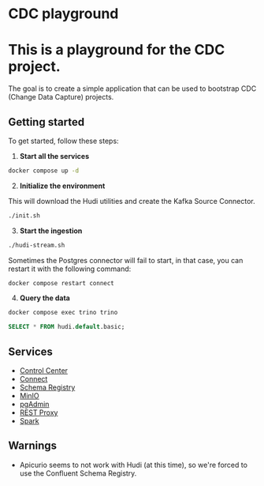 # CDC playground

# This is a playground for the CDC project. 
The goal is to create a simple application that can be used to bootstrap CDC (Change Data Capture) projects.

## Getting started

To get started, follow these steps:

1. **Start all the services**

```bash
docker compose up -d
```

2. **Initialize the environment**

This will download the Hudi utilities and create the Kafka Source Connector.

```bash
./init.sh
```

3. **Start the ingestion**

```bash
./hudi-stream.sh
```

Sometimes the Postgres connector will fail to start, in that case, you can restart it with the following command:

```bash
docker compose restart connect
```

4. **Query the data**

```bash
docker compose exec trino trino
```

```sql
SELECT * FROM hudi.default.basic;
```

## Services

- [Control Center](http://localhost:9021)
- [Connect](http://localhost:8083)
- [Schema Registry](http://localhost:8081)
- [MinIO](http://localhost:9000)
- [pgAdmin](http://localhost:5050)
- [REST Proxy](http://localhost:8082)
- [Spark](http://localhost:4041)


## Warnings

- Apicurio seems to not work with Hudi (at this time), so we're forced to use the Confluent Schema Registry.